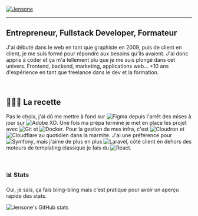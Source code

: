 [![Jensone](https://sosdevtips.b-cdn.net/agiliteach/banner-min.png)](https://agiliteach.fr)

---

## Entrepreneur, Fullstack Developer, Formateur

J'ai débuté dans le web en tant que graphiste en 2009, puis de client en client, je me suis formé pour répondre aux besoins qu'ils avaient. J'ai donc appris à coder et ça m'a tellement plu que je me suis plongé dans cet univers. Frontend, backend, marketing, applications web... +10 ans d'expérience en tant que freelance dans le dev et la formation.

<br>

## 👨🏽‍🍳 La recette

Pas le choix, j'ai dû me mettre à fond sur ![Figma](https://img.shields.io/badge/-Figma-101010?style=for-the-badge&logo=figma&logoColor=white) depuis l'arrêt des mises à jour sur ![Adobe XD](https://img.shields.io/badge/-Adobe%20XD-101010?style=for-the-badge&logo=adobe-xd&logoColor=white). Une fois ma prépa terminé je met en place les projet avec ![Git](https://img.shields.io/badge/-Git-101010?style=for-the-badge&logo=git&logoColor=white) et ![Docker](https://img.shields.io/badge/-Docker-101010?style=for-the-badge&logo=docker&logoColor=white). Pour la gestion de mes infra, c'est ![Cloudron](https://img.shields.io/badge/-Cloudron-101010?style=for-the-badge&logo=json&logoColor=white) et ![Cloudflare](https://img.shields.io/badge/-Cloudflare-101010?style=for-the-badge&logo=cloudflare&logoColor=white) au quotidien dans la marmite. J'ai une préférence pour ![Symfony](https://img.shields.io/badge/-Symfony-101010?style=for-the-badge&logo=Symfony&logoColor=white), mais j'aime de plus en plus ![Laravel](https://img.shields.io/badge/-Laravel-101010?style=for-the-badge&logo=laravel&logoColor=white), côté client en dehors des moteurs de templating classique je fais du ![React](https://img.shields.io/badge/-React-101010?style=for-the-badge&logo=react&logoColor=white).

<br>

### 📊 Stats

Oui, je sais, ça fais bling-bling mais c'est pratique pour avoir un aperçu rapide des stats.

![Jensone's GitHub stats](https://github-readme-stats-sigma-five.vercel.app/api?username=Jensone&show_icons=true)
